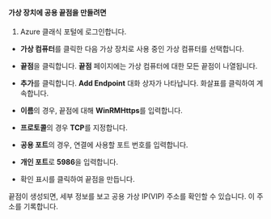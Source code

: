 #### 가상 장치에 공용 끝점을 만들려면

1. Azure 클래식 포털에 로그인합니다.

- **가상 컴퓨터**를 클릭한 다음 가상 장치로 사용 중인 가상 컴퓨터를 선택합니다.

- **끝점**을 클릭합니다. **끝점** 페이지에는 가상 컴퓨터에 대한 모든 끝점이 나열됩니다.

- **추가**를 클릭합니다. **Add Endpoint** 대화 상자가 나타납니다. 화살표를 클릭하여 계속합니다.

- **이름**의 경우, 끝점에 대해 **WinRMHttps**를 입력합니다.

- **프로토콜**의 경우 **TCP**를 지정합니다.

- **공용 포트**의 경우, 연결에 사용할 포트 번호를 입력합니다.

- **개인 포트**로 **5986**을 입력합니다.

- 확인 표시를 클릭하여 끝점을 만듭니다.

끝점이 생성되면, 세부 정보를 보고 공용 가상 IP(VIP) 주소를 확인할 수 있습니다. 이 주소를 기록합니다.

<!---HONumber=AcomDC_0128_2016-->